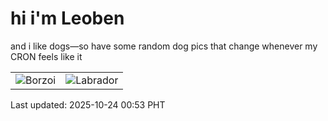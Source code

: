 # hi i'm Leoben

and i like dogs—so have some random dog pics that change whenever my CRON feels like it

|  |  |
|--------|----------|
| ![Borzoi](https://random-dog-vercel.vercel.app/api/random-borzoi?v=1761238391) | ![Labrador](https://random-dog-vercel.vercel.app/api/random-labrador?v=1761238391) |

Last updated: 2025-10-24 00:53 PHT
